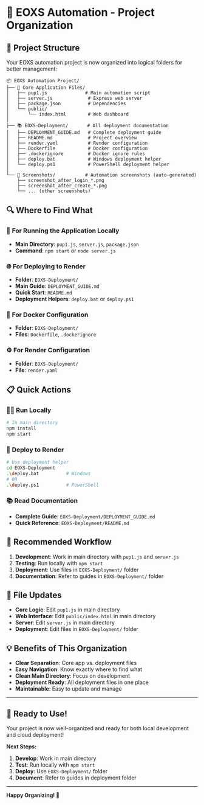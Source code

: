 # 📁 EOXS Automation - Project Organization

## 🎯 Project Structure

Your EOXS automation project is now organized into logical folders for better management:

```
📦 EOXS Automation Project/
├── 🚀 Core Application Files/
│   ├── pup1.js              # Main automation script
│   ├── server.js             # Express web server
│   ├── package.json          # Dependencies
│   └── public/
│       └── index.html        # Web dashboard
│
├── 📚 EOXS-Deployment/       # All deployment documentation
│   ├── DEPLOYMENT_GUIDE.md   # Complete deployment guide
│   ├── README.md             # Project overview
│   ├── render.yaml           # Render configuration
│   ├── Dockerfile            # Docker configuration
│   ├── .dockerignore         # Docker ignore rules
│   ├── deploy.bat            # Windows deployment helper
│   └── deploy.ps1            # PowerShell deployment helper
│
└── 📸 Screenshots/           # Automation screenshots (auto-generated)
    ├── screenshot_after_login_*.png
    ├── screenshot_after_create_*.png
    └── ... (other screenshots)
```

## 🔍 Where to Find What

### 🚀 **For Running the Application Locally**
- **Main Directory**: `pup1.js`, `server.js`, `package.json`
- **Command**: `npm start` or `node server.js`

### 🌐 **For Deploying to Render**
- **Folder**: `EOXS-Deployment/`
- **Main Guide**: `DEPLOYMENT_GUIDE.md`
- **Quick Start**: `README.md`
- **Deployment Helpers**: `deploy.bat` or `deploy.ps1`

### 🐳 **For Docker Configuration**
- **Folder**: `EOXS-Deployment/`
- **Files**: `Dockerfile`, `.dockerignore`

### ⚙️ **For Render Configuration**
- **Folder**: `EOXS-Deployment/`
- **File**: `render.yaml`

## 📋 Quick Actions

### 🏃‍♂️ **Run Locally**
```bash
# In main directory
npm install
npm start
```

### 🚀 **Deploy to Render**
```bash
# Use deployment helper
cd EOXS-Deployment
.\deploy.bat          # Windows
# OR
.\deploy.ps1          # PowerShell
```

### 📚 **Read Documentation**
- **Complete Guide**: `EOXS-Deployment/DEPLOYMENT_GUIDE.md`
- **Quick Reference**: `EOXS-Deployment/README.md`

## 🎯 **Recommended Workflow**

1. **Development**: Work in main directory with `pup1.js` and `server.js`
2. **Testing**: Run locally with `npm start`
3. **Deployment**: Use files in `EOXS-Deployment/` folder
4. **Documentation**: Refer to guides in `EOXS-Deployment/` folder

## 🔄 **File Updates**

- **Core Logic**: Edit `pup1.js` in main directory
- **Web Interface**: Edit `public/index.html` in main directory
- **Server**: Edit `server.js` in main directory
- **Deployment**: Edit files in `EOXS-Deployment/` folder

## 💡 **Benefits of This Organization**

- **Clear Separation**: Core app vs. deployment files
- **Easy Navigation**: Know exactly where to find what
- **Clean Main Directory**: Focus on development
- **Deployment Ready**: All deployment files in one place
- **Maintainable**: Easy to update and manage

---

## 🚀 **Ready to Use!**

Your project is now well-organized and ready for both local development and cloud deployment!

**Next Steps:**
1. **Develop**: Work in main directory
2. **Test**: Run locally with `npm start`
3. **Deploy**: Use `EOXS-Deployment/` folder
4. **Document**: Refer to guides in deployment folder

---

**Happy Organizing! 🎉**
